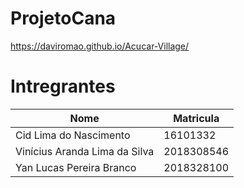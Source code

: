 # ProjetoCana

https://daviromao.github.io/Acucar-Village/

# Intregrantes
| Nome | Matricula |
| --- | --- |
| Cid Lima do Nascimento | 16101332 |
| Vinícius Aranda Lima da Silva | 2018308546 |
| Yan Lucas Pereira Branco | 2018328100 |